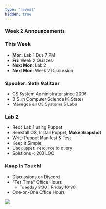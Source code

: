 ```yaml
---
type: "reveal"
hidden: true
---
```


<section>
	<h3>Week 2 Announcements</h3>
</section>
<section>
	<h3>This Week</h3>
	<ul>
		<li><b>Mon</b>: Lab 1 Due 7 PM</li>
		<li><b>Fri</b>: Week 2 Quizzes</li>
		<li><b>Next Mon</b>: Lab 2</li>
		<li><b>Next Mon</b>: Week 2 Discussion</li>
	</ul>
</section>
<section>
	<h3>Speaker: Seth Galitzer</h3>
	<ul>
		<li>CS System Administrator since 2006</li>
		<li>B.S. in Computer Science (K-State)</li>
		<li>Manages all CS Systems & Labs</li>
	</ul>
</section>
<section>
	<h3>Lab 2</h3>
	<ul>
	  <li>Redo Lab 1 using Puppet</li>
	  <li>Reinstall OS, Install Puppet, <b>Make Snapshot</b></li>
	  <li>Write Puppet Manifest & Test</li>
	  <li>Keep it Simple!</li>
	  <li>Use <code>puppet resource</code> to query</li>
	  <li>Solutions &lt; 200 LOC</li>
	</ul>
</section>
<section>
	<h3>Keep in Touch!</h3>
	<ul>
	  <li>Discussions on Discord</li>
	  <li>"Tea Time" Office Hours<ul>
	  <li>Tuesday 3:30 | Friday 10:30</li>
	  </ul></li>
	  <li>One-on-One Office Hours</li>
	</ul>
</section>
<section>
  <img class="stretch" src="https://media.giphy.com/media/ka55CqnDNjQ7iIKtRa/giphy.gif">
</section>